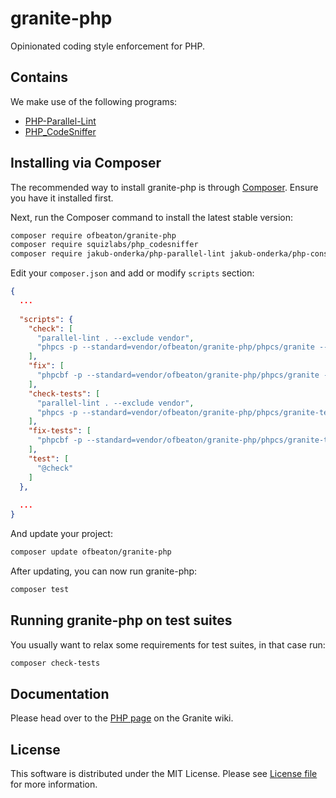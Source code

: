 # granite-php
Opinionated coding style enforcement for PHP.

## Contains
We make use of the following programs:
* [PHP-Parallel-Lint](https://github.com/JakubOnderka/PHP-Parallel-Lint)
* [PHP_CodeSniffer](https://github.com/squizlabs/PHP_CodeSniffer)

## Installing via Composer

The recommended way to install granite-php is through
[Composer](http://getcomposer.org). Ensure you have it installed first.

Next, run the Composer command to install the latest stable version:

```bash
composer require ofbeaton/granite-php
composer require squizlabs/php_codesniffer
composer require jakub-onderka/php-parallel-lint jakub-onderka/php-console-highlighter
```

Edit your `composer.json` and add or modify `scripts` section:

```json
{
  ...
  
  "scripts": {
    "check": [
      "parallel-lint . --exclude vendor",
      "phpcs -p --standard=vendor/ofbeaton/granite-php/phpcs/granite --ignore=vendor ."      
    ],
    "fix": [
      "phpcbf -p --standard=vendor/ofbeaton/granite-php/phpcs/granite --ignore=vendor ."
    ],
    "check-tests": [
      "parallel-lint . --exclude vendor",
      "phpcs -p --standard=vendor/ofbeaton/granite-php/phpcs/granite-tests --ignore=vendor ."      
    ],
    "fix-tests": [
      "phpcbf -p --standard=vendor/ofbeaton/granite-php/phpcs/granite-tests --ignore=vendor ."
    ],
    "test": [
      "@check"
    ]
  },
  
  ...
}
```

And update your project:

```bash
composer update ofbeaton/granite-php
```

After updating, you can now run granite-php:

```bash
composer test
```

## Running granite-php on test suites

You usually want to relax some requirements for test suites, in that case run:

```bash
composer check-tests
```

## Documentation

Please head over to the [PHP page](https://github.com/ofbeaton/granite/wiki/PHP) on the Granite wiki.

## License

This software is distributed under the MIT License. Please see [License file](LICENSE) for more information.

